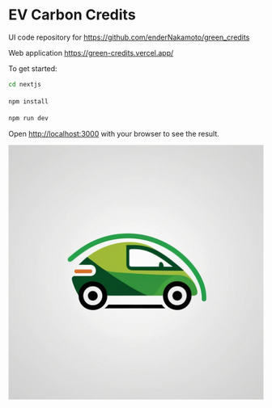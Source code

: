 # EV Carbon Credits

UI code repository for https://github.com/enderNakamoto/green_credits

Web application https://green-credits.vercel.app/

To get started:

```bash
cd nextjs

npm install

npm run dev
```

Open [http://localhost:3000](http://localhost:3000) with your browser to see the result.

![Logo](./green_car_logo.jpg?raw=true "Logo")
